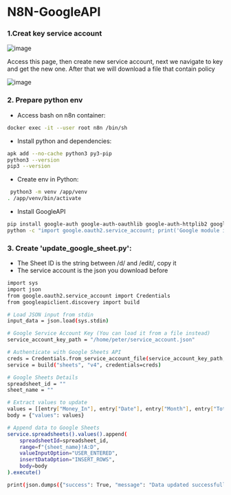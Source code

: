 # N8N-GoogleAPI

### 1.Creat key service account

![image](https://github.com/user-attachments/assets/77fd1ba5-935b-469e-b753-77623264c545)

Access this page, then create new service account, next we navigate to key and get the new one. After that we will download a file that contain policy

![image](https://github.com/user-attachments/assets/c2628dd8-bcbb-4fc0-9227-7721705abf0b)

### 2. Prepare python env

- Access bash on n8n container:
~~~bash
docker exec -it --user root n8n /bin/sh
~~~

- Install python and dependencies:
~~~bash
apk add --no-cache python3 py3-pip
python3 --version
pip3 --version
~~~

- Create env in Python:
~~~bash
 python3 -m venv /app/venv
. /app/venv/bin/activate
~~~

- Install GoogleAPI
~~~bash
pip install google-auth google-auth-oauthlib google-auth-httplib2 google-api-python-client
python -c "import google.oauth2.service_account; print('Google module is installed')"
~~~

### 3. Create 'update_google_sheet.py':

- The Sheet ID is the string between /d/ and /edit/, copy it
- The service account is the json you download before 
~~~bash
import sys
import json
from google.oauth2.service_account import Credentials
from googleapiclient.discovery import build

# Load JSON input from stdin
input_data = json.load(sys.stdin)

# Google Service Account Key (You can load it from a file instead)
service_account_key_path = "/home/peter/service_account.json"

# Authenticate with Google Sheets API
creds = Credentials.from_service_account_file(service_account_key_path, scopes=["https://www.googleapis.com/auth/spreadsheets"])
service = build("sheets", "v4", credentials=creds)

# Google Sheets Details
spreadsheet_id = ""
sheet_name = ""

# Extract values to update
values = [[entry["Money_In"], entry["Date"], entry["Month"], entry["Total_Monthly"]] for entry in input_data]
body = {"values": values}

# Append data to Google Sheets
service.spreadsheets().values().append(
    spreadsheetId=spreadsheet_id,
    range=f"{sheet_name}!A:D",
    valueInputOption="USER_ENTERED",
    insertDataOption="INSERT_ROWS",
    body=body
).execute()

print(json.dumps({"success": True, "message": "Data updated successfully"}))
~~~~

